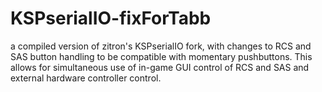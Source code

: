 # KSPserialIO-fixForTabb

a compiled version of zitron's KSPserialIO fork, with changes to RCS and SAS button handling to be compatible with momentary pushbuttons. This allows for simultaneous use of in-game GUI control of RCS and SAS and external hardware controller control.
